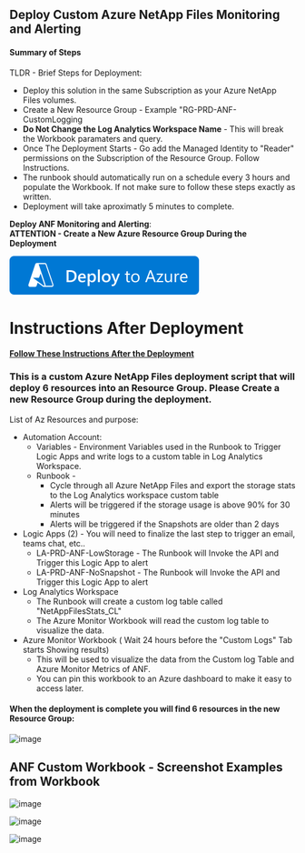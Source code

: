 
##  **Deploy** Custom Azure NetApp Files Monitoring and Alerting

#### **Summary of Steps**
TLDR - Brief Steps for Deployment:
 - Deploy this solution in the same Subscription as your Azure NetApp Files volumes. 
 - Create a New Resource Group - Example "RG-PRD-ANF-CustomLogging
 - **Do Not Change the Log Analytics Workspace Name** - This will break the Workbook paramaters and query.
 - Once The Deployment Starts - Go add the Managed Identity to "Reader" permissions on the Subscription of the Resource Group. Follow Instructions.
 - The runbook should automatically run on a schedule every 3 hours and populate the Workbook. If not make sure to follow these steps exactly as written.
 - Deployment will take aproximatly 5 minutes to complete.

**Deploy ANF Monitoring and Alerting**:  
**ATTENTION - Create a New Azure Resource Group During the Deployment**

[![Deploy To Azure](https://raw.githubusercontent.com/Azure/azure-quickstart-templates/master/1-CONTRIBUTION-GUIDE/images/deploytoazure.svg?sanitize=true)](https://portal.azure.com/#create/Microsoft.Template/uri/https%3A%2F%2Fraw.githubusercontent.com%2Fbsonnek%2FPublic%2Fmain%2FANF-MonitoringAndAlerting%2FARMDeploy.json)


# Instructions After Deployment
**[Follow These Instructions After the Deployment](https://github.com/bsonnek/Public/blob/main/ANF-MonitoringAndAlerting/Instructions.md)**

### This is a custom Azure NetApp Files deployment script that will deploy 6 resources into an Resource Group. Please Create a new Resource Group during the deployment.
List of Az Resources and purpose:
 - Automation Account:
	 - Variables - Environment Variables used in the Runbook to Trigger Logic Apps and write logs to a custom table in Log Analytics Workspace.
	 - Runbook - 
		 - Cycle through all Azure NetApp Files and export the storage stats to the Log Analytics workspace custom table
		 - Alerts will be triggered if the storage usage is above 90% for 30 minutes
         - Alerts will be triggered if the Snapshots are older than 2 days
 - Logic Apps (2) - You will need to finalize the last step to trigger an email, teams chat, etc.. 
	 - LA-PRD-ANF-LowStorage - The Runbook will Invoke the API and Trigger this Logic App to alert
	 - LA-PRD-ANF-NoSnapshot - The Runbook will Invoke the API and Trigger this Logic App to alert
 - Log Analytics Workspace
	 - The Runbook will create a custom log table called "NetAppFilesStats_CL"
	 - The Azure Monitor Workbook will read the custom log table to visualize the data.
 - Azure Monitor Workbook ( Wait 24 hours before the "Custom Logs" Tab starts Showing results)
	 - This will be used to visualize the data from the Custom log Table and Azure Monitor Metrics of ANF.
	 - You can pin this workbook to an Azure dashboard to make it easy to access later.


#### When the deployment is complete you will find 6 resources in the new Resource Group:
![image](https://user-images.githubusercontent.com/10324197/226236789-d7980477-ba85-44bb-a469-8e9327869bb7.png)

## ANF Custom Workbook - Screenshot Examples from Workbook

![image](https://user-images.githubusercontent.com/10324197/226236184-6713c0ee-a5ed-4361-836a-18766d93e584.png)

![image](https://user-images.githubusercontent.com/10324197/226235878-e5dcede9-036e-4a6e-a7d1-c0f67194977e.png)

![image](https://user-images.githubusercontent.com/10324197/226236611-7aad9c52-504c-4d4b-b61b-a16292b4f457.png)
